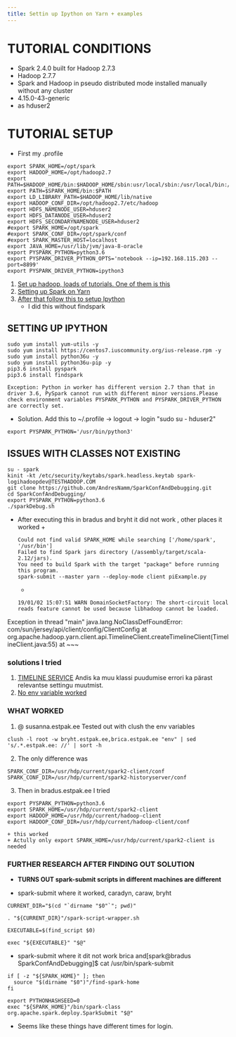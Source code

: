 ```yaml
---
title: Settin up Ipython on Yarn + examples
---
```


# TUTORIAL CONDITIONS

+ Spark 2.4.0 built for Hadoop 2.7.3
+ Hadoop 2.7.7
+ Spark and Hadoop in pseudo distributed mode installed manually without any cluster
+ 4.15.0-43-generic
+ as hduser2

# TUTORIAL SETUP

+ First my .profile
~~~
export SPARK_HOME=/opt/spark
export HADOOP_HOME=/opt/hadoop2.7
export PATH=$HADOOP_HOME/bin:$HADOOP_HOME/sbin:usr/local/sbin:/usr/local/bin:/usr/sbin:/usr/bin:/sbin:/bin
export PATH=$SPARK_HOME/bin:$PATH
export LD_LIBRARY_PATH=$HADOOP_HOME/lib/native
export HADOOP_CONF_DIR=/opt/hadoop2.7/etc/hadoop
export HDFS_NAMENODE_USER=hduser2
export HDFS_DATANODE_USER=hduser2
export HDFS_SECONDARYNAMENODE_USER=hduser2
#export SPARK_HOME=/opt/spark
#export SPARK_CONF_DIR=/opt/spark/conf
#export SPARK_MASTER_HOST=localhost
export JAVA_HOME=/usr/lib/jvm/java-8-oracle
export PYSPARK_PYTHON=python3.6
export PYSPARK_DRIVER_PYTHON_OPTS='notebook --ip=192.168.115.203 --port=8899'
export PYSPARK_DRIVER_PYTHON=ipython3
~~~

1. [Set up hadoop, loads of tutorials. One of them is this](https://www.edureka.co/blog/install-hadoop-single-node-hadoop-cluster)
2. [Setting up Spark on Yarn](https://www.linode.com/docs/databases/hadoop/install-configure-run-spark-on-top-of-hadoop-yarn-cluster/)
3. [After that follow this to setup Ipython](https://blog.sicara.com/get-started-pyspark-jupyter-guide-tutorial-ae2fe84f594f)
    + I did this without findspark

## SETTING UP IPYTHON


~~~
sudo yum install yum-utils -y
sudo yum install https://centos7.iuscommunity.org/ius-release.rpm -y
sudo yum install python36u -y
sudo yum install python36u-pip -y
pip3.6 install pyspark
pip3.6 install findspark
~~~

~~~
Exception: Python in worker has different version 2.7 than that in driver 3.6, PySpark cannot run with different minor versions.Please check environment variables PYSPARK_PYTHON and PYSPARK_DRIVER_PYTHON are correctly set.
~~~

+ Solution. Add this to ~/.profile -> logout -> login "sudo su - hduser2"
~~~
export PYSPARK_PYTHON='/usr/bin/python3'
~~~


## ISSUES WITH CLASSES NOT EXISTING


~~~
su - spark
kinit -kt /etc/security/keytabs/spark.headless.keytab spark-logihadoopdev@TESTHADOOP.COM
git clone https://github.com/AndresNamm/SparkConfAndDebugging.git
cd SparkConfAndDebugging/
export PYSPARK_PYTHON=python3.6
./sparkDebug.sh
~~~

+ After executing this in bradus and bryht it did not work , other places it worked
    +
    ~~~
    Could not find valid SPARK_HOME while searching ['/home/spark', '/usr/bin']
    Failed to find Spark jars directory (/assembly/target/scala-2.12/jars).
    You need to build Spark with the target "package" before running this program.
    spark-submit --master yarn --deploy-mode client piExample.py
    ~~~
    +
    ~~~
    19/01/02 15:07:51 WARN DomainSocketFactory: The short-circuit local reads feature cannot be used because libhadoop cannot be loaded.
Exception in thread "main" java.lang.NoClassDefFoundError: com/sun/jersey/api/client/config/ClientConfig
	at org.apache.hadoop.yarn.client.api.TimelineClient.createTimelineClient(TimelineClient.java:55)
	at
    ~~~

### solutions I tried

1. [TIMELINE SERVICE](https://issues.apache.org/jira/browse/SPARK-15343)  Andis ka muu klassi puudumise errori ka pärast relevantse settingu muutmist.
2. [No env variable worked ](https://stackoverflow.com/questions/45703235/when-running-with-master-yarn-either-hadoop-conf-dir-or-yarn-conf-dir-must-be)

### WHAT WORKED

1. @ susanna.estpak.ee Tested out with clush the env variables

~~~
clush -l root -w bryht.estpak.ee,brica.estpak.ee "env" | sed 's/.*.estpak.ee: //' | sort -h
~~~

2. The only difference was

~~~
SPARK_CONF_DIR=/usr/hdp/current/spark2-client/conf
SPARK_CONF_DIR=/usr/hdp/current/spark2-historyserver/conf
~~~

3. Then in bradus.estpak.ee I tried

~~~
export PYSPARK_PYTHON=python3.6
export SPARK_HOME=/usr/hdp/current/spark2-client
export HADOOP_HOME=/usr/hdp/current/hadoop-client
export HADOOP_CONF_DIR=/usr/hdp/current/hadoop-client/conf
~~~
    + this worked
    + Actully only export SPARK_HOME=/usr/hdp/current/spark2-client is needed

### FURTHER RESEARCH AFTER FINDING OUT SOLUTION

+ **TURNS OUT spark-submit scripts in different machines are different**

+ spark-submit where it worked, caradyn, caraw, bryht
~~~
CURRENT_DIR="$(cd "`dirname "$0"`"; pwd)"

. "${CURRENT_DIR}"/spark-script-wrapper.sh

EXECUTABLE=$(find_script $0)

exec "${EXECUTABLE}" "$@"
~~~

+ spark-submit where it dit not work brica and[spark@bradus SparkConfAndDebugging]$ cat /usr/bin/spark-submit

~~~
if [ -z "${SPARK_HOME}" ]; then
  source "$(dirname "$0")"/find-spark-home
fi

export PYTHONHASHSEED=0
exec "${SPARK_HOME}"/bin/spark-class org.apache.spark.deploy.SparkSubmit "$@"
~~~

+ Seems like these things have different times for login.
